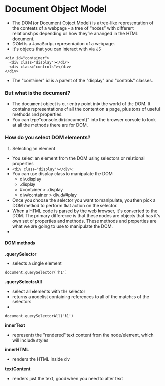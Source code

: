 # Document Object Model
- The DOM (or Document Object Model) is a tree-like representation of the contents of a webpage - a tree of “nodes” with different relationships depending on how they’re arranged in the HTML document.
- DOM is a JavaScript representation of a webpage.
- It's objects that you can interact with via JS

```
<div id="container">
  <div class="display"></div>
  <div class="controls"></div>
</div>
```
- The "container" id is a parent of the "display" and "controls" classes.

### But what is the document?
- The document object is our entry point into the world of the DOM. It contains representations of all the content on a page, plus tons of useful methods and properties.
- You can type"console.dir(document)" into the browser console to look at all the methods there are for DOM.

### How do you select DOM elements?
1. Selecting an element
- You select an element from the DOM using selectors or relational properties.
 - ```<div class="display"></div>:``` 
 - You can use display class to manipulate the DOM
   - div.display
   - .display
   - #container > .display
   - div#container > div.d##play
- Once you choose the selector you want to manipulate, you then pick a DOM method to perform that action on the selector.
- When a HTML code is parsed by the web browser, it's converted to the DOM. The primary difference is that these nodes are objects that has it's own set of properties and methods. These methods and properties are what we are going to use to manipulate the DOM.
-
#### DOM methods

**.querySelector**

- selects a single element
```
document.querySelector('h1')
```

**.querySelectorAll**

- select all elements with the selector
- returns a nodelist containing references to all of the matches of the selectors
- 

```
document.querySelectorAll('h1')
```
**innerText**

- represents the "rendered" text content from the node/element, which will include styles

**innerHTML**

- renders the HTML inside div

**textContent**
- renders just the text, good when you need to alter text





